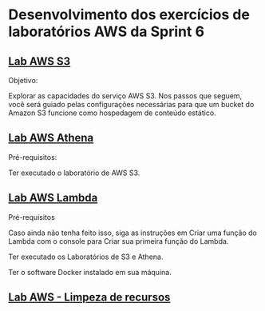 # Desenvolvimento dos exercícios de laboratórios AWS da Sprint 6

## [Lab AWS S3](https://github.com/telmacarvalho/programa_de_bolsas_compass/tree/main/Sprint%206/Data_%26_Analytics/Lab_AWS_S3)

Objetivo:

Explorar as capacidades do serviço AWS S3.  Nos passos que seguem, você será guiado pelas configurações necessárias para que um bucket do Amazon S3 funcione como hospedagem de conteúdo estático.

## [Lab AWS Athena](https://github.com/telmacarvalho/programa_de_bolsas_compass/tree/main/Sprint%206/Data_%26_Analytics/%20Lab_AWS_Athena)

Pré-requisitos:

Ter executado o laboratório de AWS S3.

## [Lab AWS Lambda](https://github.com/telmacarvalho/programa_de_bolsas_compass/tree/main/Sprint%206/Data_%26_Analytics/Lab_AWS_Lambda)

Pré-requisitos

Caso ainda não tenha feito isso, siga as instruções em Criar uma função do Lambda com o console para Criar sua primeira função do Lambda.

Ter executado os Laboratórios de S3 e Athena.

Ter o software Docker instalado em sua máquina.

## [Lab AWS - Limpeza de recursos](https://github.com/telmacarvalho/programa_de_bolsas_compass/tree/main/Sprint%206/Data_%26_Analytics/Lab_AWS%20_Limpeza_de_recursos)



